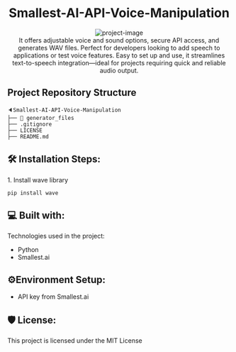 <h1 align="center" id="title">Smallest-AI-API-Voice-Manipulation</h1>

<p align="center"><img src="https://socialify.git.ci/skr006/Smallest-AI-API-Voice-Manipulation/image?custom_description=A+simple+tool+that+turns+text+into+clear+audio+using+the+Smallest+AI+Waves+API.&amp;description=1&amp;font=Raleway&amp;language=1&amp;name=1&amp;pattern=Charlie+Brown&amp;theme=Auto" alt="project-image"><br>It offers adjustable voice and sound options, secure API access, and generates WAV files. Perfect for developers looking to add speech to applications or test voice features. Easy to set up and use, it streamlines text-to-speech integration—ideal for projects requiring quick and reliable audio output.</p>

<h2>Project Repository Structure</h2>

```
🔈Smallest-AI-API-Voice-Manipulation
├── 📂 generator_files
├── .gitignore    
├── LICENSE
├── README.md
```

<h2>🛠️ Installation Steps:</h2>

<p>1. Install wave library</p>

```
pip install wave
```

<h2>💻 Built with:</h2>

Technologies used in the project:

- Python
- Smallest.ai

<h2>⚙️Environment Setup:</h2>

- API key from Smallest.ai

<h2>🛡️ License:</h2>

This project is licensed under the MIT License
